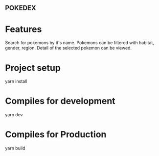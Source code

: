 ## POKEDEX

# Features
 
 Search for pokemons by it's name.
 Pokemons can be filtered with habitat, gender, region.
 Detail of the selected pokemon can be viewed.
 
 
# Project setup
 
 yarn install
 
# Compiles for development
 
 yarn dev
 
# Compiles for Production

 yarn build
 
 

